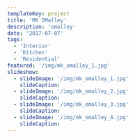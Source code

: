 ```yaml
---
templateKey: project
title: 'MK OMalley'
description: 'omalley'
date: '2017-07-07'
tags:
  - 'Interior'
  - 'Kitchen'
  - 'Residential'
featured: '/img/mk_omalley_1.jpg'
slideshow:
  - slideImage: '/img/mk_omalley_1.jpg'
    slideCaption:
  - slideImage: '/img/mk_omalley_2.jpg'
    slideCaption:
  - slideImage: '/img/mk_omalley_3.jpg'
    slideCaption:
  - slideImage: '/img/mk_omalley_4.jpg'
    slideCaption:
---
```

